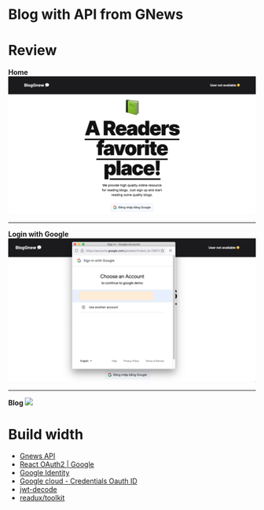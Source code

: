 # Blog with API from GNews

# Review

**Home**
![](img/home.png)

---

**Login with Google**
![](img/SignIn.png)

---

**Blog**
![](img/blog.png)

# Build width

- [Gnews API](https://gnews.io/)
- [React OAuth2 | Google](https://www.npmjs.com/package/@react-oauth/google)
- [Google Identity](https://developers.google.com/identity/gsi/web/guides/display-google-one-tap)
- [Google cloud - Credentials Oauth ID](https://console.cloud.google.com)
- [jwt-decode](https://www.npmjs.com/package/jwt-decode)
- [readux/toolkit](https://redux.js.org/introduction/installation)
